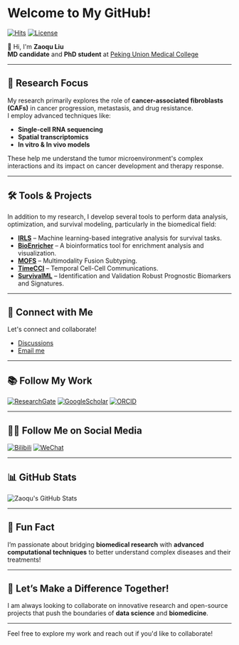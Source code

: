 # Welcome to My GitHub!

<!-- badges: start -->
[![Hits](https://hits.seeyoufarm.com/api/count/incr/badge.svg?url=https%3A%2F%2Fgithub.com%2FZaoqu-Liu%2FZaoqu-Liu&count_bg=%2379C83D&title_bg=%23555555&icon=&icon_color=%23E7E7E7&title=hits&edge_flat=false)](https://hits.seeyoufarm.com)
[![License](https://img.shields.io/badge/License-GPL3-red)](https://github.com/Zaoqu-Liu/Zaoqu-Liu?tab=GPL-3.0-1-ov-file)
<!-- badges: end -->

👋 Hi, I'm **Zaoqu Liu**  
**MD candidate** and **PhD student** at [Peking Union Medical College](http://www.cams.ac.cn/)

---

## 🔬 Research Focus
My research primarily explores the role of **cancer-associated fibroblasts (CAFs)** in cancer progression, metastasis, and drug resistance.  
I employ advanced techniques like:
- **Single-cell RNA sequencing**
- **Spatial transcriptomics**
- **In vitro & In vivo models**  

These help me understand the tumor microenvironment's complex interactions and its impact on cancer development and therapy response.

---

## 🛠️ Tools & Projects

In addition to my research, I develop several tools to perform data analysis, optimization, and survival modeling, particularly in the biomedical field:

- [**IRLS**](https://github.com/Zaoqu-Liu/IRLS) – Machine learning-based integrative analysis for survival tasks.
- [**BioEnricher**](https://github.com/Zaoqu-Liu/BioEnricher) – A bioinformatics tool for enrichment analysis and visualization.
- [**MOFS**](https://github.com/Zaoqu-Liu/MOFS) – Multimodality Fusion Subtyping.
- [**TimeCCI**](https://github.com/Zaoqu-Liu/TimeCCI) – Temporal Cell-Cell Communications.
- [**SurvivalML**](https://github.com/Zaoqu-Liu/SurvivalML) – Identification and Validation Robust Prognostic Biomarkers and Signatures.

---

## 💬 Connect with Me

Let's connect and collaborate!  
- [Discussions](https://github.com/Zaoqu-Liu/Zaoqu-Liu/issues)  
- [Email me](mailto:liuzaoqu@163.com)

---

## 📚 Follow My Work

[![ResearchGate](https://img.shields.io/badge/ResearchGate-2a9d8f)](https://www.researchgate.net/profile/Zaoqu-Liu/research)
[![GoogleScholar](https://img.shields.io/badge/GoogleScholar-4d90fe)](https://scholar.google.com/citations?user=cuGDrMsAAAAJ&hl=zh-CN)
[![ORCID](https://img.shields.io/badge/ORCID-green)](https://orcid.org/0000-0002-0452-742X)

---

## 🧑‍💻 Follow Me on Social Media

[![Bilibili](https://img.shields.io/badge/Bilibili-fb7299)](https://space.bilibili.com/375135306?spm_id_from=333.1007.0.0) [![WeChat](https://img.shields.io/badge/WeChat-127475)](https://github.com/Zaoqu-Liu/Zaoqu-Liu/issues/1)

---

## 📊 GitHub Stats

![Zaoqu's GitHub Stats](https://github-readme-stats.vercel.app/api?username=Zaoqu-Liu&show_icons=true&count_private=true&hide=prs&theme=radical)

---

## 🚀 Fun Fact
I’m passionate about bridging **biomedical research** with **advanced computational techniques** to better understand complex diseases and their treatments!

---

## 📍 Let’s Make a Difference Together!

I am always looking to collaborate on innovative research and open-source projects that push the boundaries of **data science** and **biomedicine**.

---

Feel free to explore my work and reach out if you'd like to collaborate!

